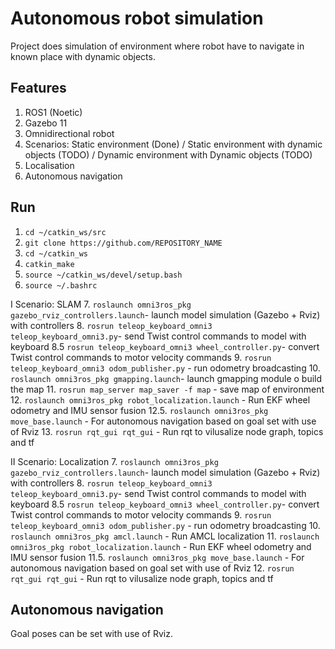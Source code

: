 # Autonomous robot simulation
Project does simulation of environment where robot have to navigate in known place with dynamic objects.

## Features
1. ROS1 (Noetic)
2. Gazebo 11
3. Omnidirectional robot
4. Scenarios: Static environment (Done) / Static environment with dynamic objects (TODO) / Dynamic environment with Dynamic objects (TODO)
5. Localisation
6. Autonomous navigation
  

## Run
1.  `cd ~/catkin_ws/src`
2.  `git clone https://github.com/REPOSITORY_NAME`
3.  `cd ~/catkin_ws`
4.  `catkin_make`
5.  `source ~/catkin_ws/devel/setup.bash`
6.  `source ~/.bashrc`

I Scenario: SLAM
7.  `roslaunch omni3ros_pkg gazebo_rviz_controllers.launch`- launch model simulation (Gazebo + Rviz) with controllers
8.  `rosrun teleop_keyboard_omni3 teleop_keyboard_omni3.py`- send Twist control commands to model with keyboard
8.5 `rosrun teleop_keyboard_omni3 wheel_controller.py`- convert Twist control commands to motor velocity commands
9.  `rosrun teleop_keyboard_omni3 odom_publisher.py` - run odometry broadcasting
10. `roslaunch omni3ros_pkg gmapping.launch`- launch gmapping module o build the map
11. `rosrun map_server map_saver -f map` - save map of environment
12. `roslaunch omni3ros_pkg robot_localization.launch` - Run EKF wheel odometry and IMU sensor fusion
12.5. `roslaunch omni3ros_pkg move_base.launch` - For autonomous navigation based on goal set with use of Rviz
13. `rosrun rqt_gui rqt_gui` - Run rqt to vilusalize node graph, topics and tf 

II Scenario: Localization
7.  `roslaunch omni3ros_pkg gazebo_rviz_controllers.launch`- launch model simulation (Gazebo + Rviz) with controllers
8.  `rosrun teleop_keyboard_omni3 teleop_keyboard_omni3.py`- send Twist control commands to model with keyboard
8.5 `rosrun teleop_keyboard_omni3 wheel_controller.py`- convert Twist control commands to motor velocity commands
9.  `rosrun teleop_keyboard_omni3 odom_publisher.py` - run odometry broadcasting
10. `roslaunch omni3ros_pkg amcl.launch` - Run AMCL localization
11. `roslaunch omni3ros_pkg robot_localization.launch` - Run EKF wheel odometry and IMU sensor fusion
11.5. `roslaunch omni3ros_pkg move_base.launch` - For autonomous navigation based on goal set with use of Rviz
12. `rosrun rqt_gui rqt_gui` - Run rqt to vilusalize node graph, topics and tf 

## Autonomous navigation
Goal poses can be set with use of Rviz. 
